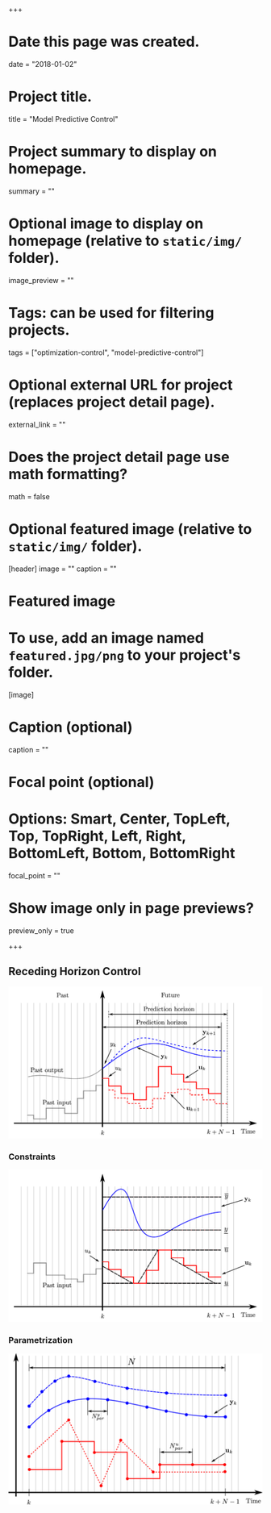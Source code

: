+++
# Date this page was created.
date = "2018-01-02"

# Project title.
title = "Model Predictive Control"

# Project summary to display on homepage.
summary = ""

# Optional image to display on homepage (relative to `static/img/` folder).
image_preview = ""

# Tags: can be used for filtering projects.
tags = ["optimization-control", "model-predictive-control"]

# Optional external URL for project (replaces project detail page).
external_link = ""

# Does the project detail page use math formatting?
math = false

# Optional featured image (relative to `static/img/` folder).
[header]
image = ""
caption = ""

# Featured image
# To use, add an image named `featured.jpg/png` to your project's folder. 
[image]
  # Caption (optional)
  caption = ""

  # Focal point (optional)
  # Options: Smart, Center, TopLeft, Top, TopRight, Left, Right, BottomLeft, Bottom, BottomRight
  focal_point = ""

  # Show image only in page previews?
  preview_only = true

+++

## Receding Horizon Control

[![Receding horizon control principle](featured.png)](featured.png)

### Constraints

[![Constraints](mpc_cstr.png)](mpc_cstr.png)

### Parametrization

[![Parametrization](mpc_param.png)](mpc_param.png)

